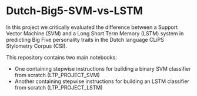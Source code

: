 # Dutch-Big5-SVM-vs-LSTM

In this project we critically evaluated the difference between a Support Vector Machine (SVM) and a Long Short Term Memory (LSTM) system in predicting Big Five personality traits in the Dutch language CLiPS Stylometry Corpus (CSI).


This repository contains two main notebooks:

* One containing stepwise instructions for building a binary SVM classifier from scratch (LTP_PROJECT_SVM)
* Another containing stepwise instructions for building an LSTM classifier from scratch (LTP_PROJECT_LSTM)
